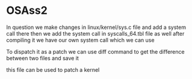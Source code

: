 # OSAss2
In question we make changes in linux/kernel/sys.c file and add a system call there
then we add the system call in syscalls_64.tbl file as well
after compiling it we have our own system call which we can use

To dispatch it as a patch we can use diff command to get the difference between two files and save it

this file can be used to patch a kernel
